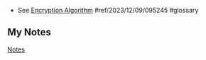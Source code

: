 - See [Encryption Algorithm](cryptographic-algorithm.md) #ref/2023/12/09/095245 #glossary
## My Notes
[Notes](mynotes/cipher-notes.md)

